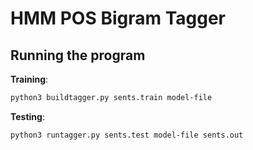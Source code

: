 # HMM POS Bigram Tagger

## Running the program

**Training**:
```sh
python3 buildtagger.py sents.train model-file
```

**Testing**:
```sh
python3 runtagger.py sents.test model-file sents.out
```
